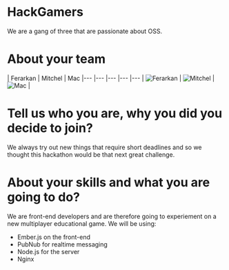 HackGamers
================

We are a gang of three that are passionate about OSS.


About your team
===========================

| Ferarkan | Mitchel | Mac
|--- |--- |--- |--- |---
| ![Ferarkan](https://koding.com/-/image/cache?endpoint=crop&grow=true&width=300&height=300&url=https%3A%2F%2Fkoding-client.s3.amazonaws.com%2Fuser%2Fferarkan%2Favatar-1416215941999) | ![Mitchel](https://blog.openshift.com/wp-content/uploads/imported/dev-mitchelkelonye.jpg) | ![Mac](https://scontent-b-sin.xx.fbcdn.net/hphotos-xfp1/v/l/t1.0-9/10397838_2177677412371486_3079859969795783780_n.jpg?oh=a4ecbac2e8f0179d7c8d7125dd46b077&oe=550802F1) |

Tell us who you are, why you did you decide to join?
=======

We always try out new things that require short deadlines and so we thought this hackathon would be that next great challenge.

About your skills and what you are going to do?
=======

We are front-end developers and are therefore going to experiement on a new multiplayer educational game. We will be using:

- Ember.js on the front-end
- PubNub for realtime messaging
- Node.js for the server
- Nginx

